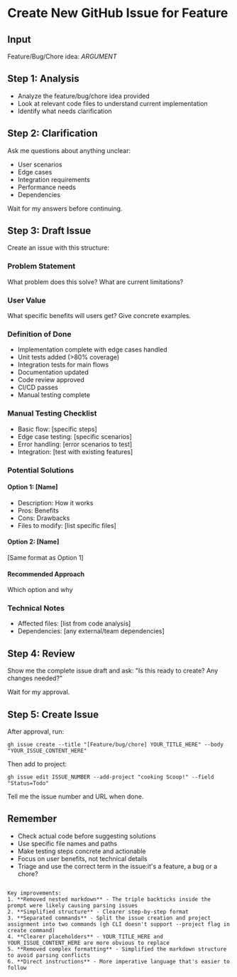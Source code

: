 # Create New GitHub Issue for Feature

## Input
Feature/Bug/Chore idea: $ARGUMENT$

## Step 1: Analysis
- Analyze the feature/bug/chore idea provided
- Look at relevant code files to understand current implementation
- Identify what needs clarification

## Step 2: Clarification
Ask me questions about anything unclear:
- User scenarios
- Edge cases  
- Integration requirements
- Performance needs
- Dependencies

Wait for my answers before continuing.

## Step 3: Draft Issue
Create an issue with this structure:

### Problem Statement
What problem does this solve? What are current limitations?

### User Value
What specific benefits will users get? Give concrete examples.

### Definition of Done
- Implementation complete with edge cases handled
- Unit tests added (>80% coverage)
- Integration tests for main flows
- Documentation updated
- Code review approved
- CI/CD passes
- Manual testing complete

### Manual Testing Checklist
- Basic flow: [specific steps]
- Edge case testing: [specific scenarios]
- Error handling: [error scenarios to test]
- Integration: [test with existing features]

### Potential Solutions
#### Option 1: [Name]
- Description: How it works
- Pros: Benefits
- Cons: Drawbacks  
- Files to modify: [list specific files]

#### Option 2: [Name]
[Same format as Option 1]

#### Recommended Approach
Which option and why

### Technical Notes
- Affected files: [list from code analysis]
- Dependencies: [any external/team dependencies]

## Step 4: Review
Show me the complete issue draft and ask: "Is this ready to create? Any changes needed?"

Wait for my approval.

## Step 5: Create Issue
After approval, run:
```
gh issue create --title "[Feature/bug/chore] YOUR_TITLE_HERE" --body "YOUR_ISSUE_CONTENT_HERE"
```

Then add to project:
```
gh issue edit ISSUE_NUMBER --add-project "cooking Scoop!" --field "Status=Todo"
```

Tell me the issue number and URL when done.

## Remember
- Check actual code before suggesting solutions
- Use specific file names and paths
- Make testing steps concrete and actionable
- Focus on user benefits, not technical details
- Triage and use the correct term in the issue:it's a feature, a bug or a chore?
```

Key improvements:
1. **Removed nested markdown** - The triple backticks inside the prompt were likely causing parsing issues
2. **Simplified structure** - Clearer step-by-step format
3. **Separated commands** - Split the issue creation and project assignment into two commands (gh CLI doesn't support --project flag in create command)
4. **Clearer placeholders** - YOUR_TITLE_HERE and YOUR_ISSUE_CONTENT_HERE are more obvious to replace
5. **Removed complex formatting** - Simplified the markdown structure to avoid parsing conflicts
6. **Direct instructions** - More imperative language that's easier to follow

